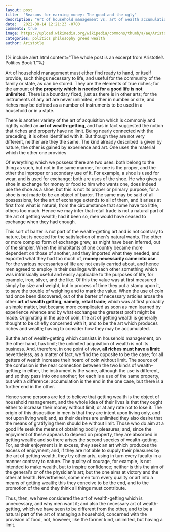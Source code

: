 ```yaml
---
layout: post
title:  "Reasons for earning money: The good and the ugly"
description: "Art of household management vs. art of wealth accumulation according to Aristotle"
date:   2022-08-14 12:21:23 -0700
comments: true
image: https://upload.wikimedia.org/wikipedia/commons/thumb/a/ae/Aristotle_Altemps_Inv8575.jpg/179px-Aristotle_Altemps_Inv8575.jpg
categories: politics philosophy greed wealth
author: Aristotle
---
```


{% include alert.html content="The whole post is an excerpt from Aristotle’s Politics Book 1."%}

Art of household management must either find ready to hand, or itself provide, such things necessary to life, and useful for the community of the family or state, as can be stored. They are the elements of true riches; for the amount of **the property which is needed for a good life is not unlimited**. There is a boundary fixed, just as there is in other arts; for the instruments of any art are never unlimited, either in number or size, and riches may be defined as a number of instruments to be used in a household or in a state.


There is another variety of the art of acquisition which is commonly and rightly called an **art of wealth-getting**, and has in fact suggested the notion that riches and property have no limit. Being nearly connected with the preceding, it is often identified with it. But though they are not very different, neither are they the same. The kind
already described is given by nature, the other is gained by experience and art. One uses the material which the other one provides

Of everything which we possess there are two uses: both belong to the thing as such, but not in the same manner, for one is the proper, and the other the improper or secondary use of it. For example, a shoe is used for wear, and is used for exchange; both are uses of the shoe. He who gives a shoe in exchange for money or food to him who wants one, does indeed use the shoe as a shoe, but this is not its proper or primary purpose, for a shoe is not made to be an object of barter. The same may be said of all possessions, for the art of exchange extends to all of them, and it arises at first from what is natural, from the circumstance that some have too little, others too much. Hence we may infer that retail trade is not a natural part of the art of getting wealth; had it been so, men would have ceased to exchange when they had enough. 

This sort of barter is not part of the wealth-getting art and is not contrary to nature, but is needed for the satisfaction of men's natural wants. The other or more complex form of exchange grew, as might have been inferred, out of the simpler. When the inhabitants of one country became more dependent on those of another, and they imported what they needed, and exported what they had too much of, **money necessarily came into use**. For the various necessaries of life are not easily carried about, and hence men agreed to employ in their dealings with each other something which was intrinsically useful and easily applicable to the purposes of life, for example, iron, silver, and the like. Of this the value was at first measured simply by size and weight, but in process of time they put a stamp upon it, to save the trouble of weighing and to mark the value.
When the use of coin had once been discovered, out of the barter of necessary articles arose the other **art of wealth getting, namely, retail trade**; which was at first probably a simple matter, but became more complicated as soon as men learned by experience whence and by what exchanges the greatest profit might be made. Originating in the use of coin, the art of getting wealth is generally thought to be chiefly concerned with it, and to be the art which produces riches and wealth; having to consider how they may be accumulated.

<!--
(Flow lost) 
Men seek after a better notion of riches and of the art of getting wealth than the mere acquisition of coin, and they are right. For natural riches and the natural art of wealth-getting are a different thing; in their true form they are part of the management of a household; whereas retail trade is the art of producing wealth not in every way, but by exchange. And it is thought to be concerned with coin; for coin is the unit of exchange and the measure or limit of it. And there is no bound to the riches which spring from this art of wealth getting. As in the art of medicine there is no limit to the pursuit of health, and as in the other arts there is no limit to the pursuit of their several ends, for they aim at accomplishing their ends to the uttermost (but of the means there is a limit, for the end is always the limit), so, too, in this art of wealth-getting there is no limit of the end, which is riches of the spurious kind, and the acquisition of wealth.
(Maybe remove above para)
-->

But the art of wealth-getting which consists in household management, on the other hand, has limit; the unlimited acquisition of wealth is not its business. And, therefore, in one point of view, **all riches must have a limit**: nevertheless, as a matter of fact, we find the opposite to be the case; for all getters of wealth increase their hoard of coin without limit. The source of the confusion is the near connection between the two kinds of wealth-getting; in either, the instrument is the same, although the use is different, and so they pass into one another; for each is a use of the same property, but with a difference: accumulation is the end in the one case, but there is a further end in the other.

Hence some persons are led to believe that getting wealth is the object of household management, and the whole idea of their lives is that they ought either to increase their money without limit, or at any rate not to lose it. The origin of this disposition in men is that they are intent upon living only, and not upon living well; and, as their desires are unlimited they also desire that the means of gratifying them should be without limit. Those who do aim at a good life seek the means of obtaining bodily pleasures; and, since the enjoyment of these appears to depend on property, they are absorbed in getting wealth: and so there arises the second species of wealth-getting. For, as their enjoyment is in excess, they seek an art which produces the excess of enjoyment; and, if they are not able to supply their pleasures by the art of getting wealth, they try other arts, using in turn every faculty in a manner contrary to nature. The quality of courage, for example, is not intended to make wealth, but to inspire confidence; neither is this the aim of the general's or of the physician's art; but the one aims at victory and the other at health. Nevertheless, some men turn every quality or art into a means of getting wealth; this they conceive to be the end, and to the promotion of the end they think all things must contribute. 

Thus, then, we have considered the art of wealth-getting which is unnecessary, and why men want it; and also the necessary art of wealth-getting, which we have seen to be different from the other, and to be a natural part of the art of managing a household, concerned with the provision of food, not, however, like the former kind, unlimited, but having a limit.
